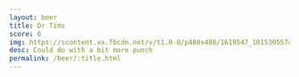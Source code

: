 ```yaml
---
layout: beer
title: Dr Tims
score: 6
img: https://scontent.xx.fbcdn.net/v/t1.0-0/p480x480/1619547_10153055749173745_8508511661850848187_n.jpg?oh=cbd3a5330104f9828dfc5e4db22715e8&oe=58D0D1AA
desc: Could do with a bit more punch
permalink: /beer/:title.html
---
```


